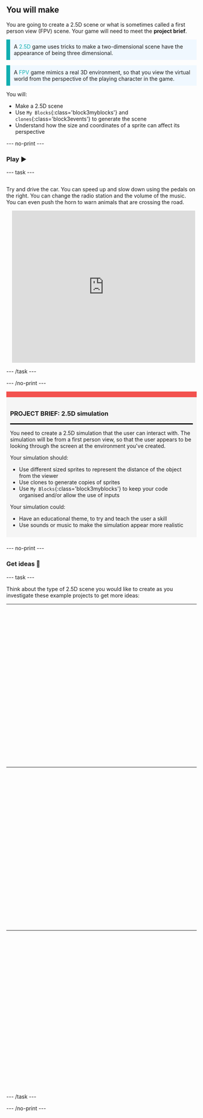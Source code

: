 ## You will make

You are going to create a 2.5D scene or what is sometimes called a first person view (FPV) scene. Your game will need to meet the **project brief**.

<p style="border-left: solid; border-width:10px; border-color: #0faeb0; background-color: aliceblue; padding: 10px;">
A <span style="color: #0faeb0">2.5D</span> game uses tricks to make a two-dimensional scene have the appearance of being three dimensional.
</p>

<p style="border-left: solid; border-width:10px; border-color: #0faeb0; background-color: aliceblue; padding: 10px;">
A <span style="color: #0faeb0">FPV</span> game mimics a real 3D environment, so that you view the virtual world from the perspective of the playing character in the game.
</p>

You will:
+ Make a 2.5D scene
+ Use `My Blocks`{:class='block3myblocks'} and `clones`{:class='block3events'} to generate the scene
+ Understand how the size and coordinates of a sprite can affect its perspective

--- no-print ---

### Play ▶️

--- task ---

<div style="display: flex; flex-wrap: wrap">
<div style="flex-basis: 200px; flex-grow: 1">

Try and drive the car. You can speed up and slow down using the pedals on the right. You can change the radio station and the volume of the music. You can even push the horn to warn animals that are crossing the road.

</div>
<div class="scratch-preview" style="margin-left: 15px;">
 <iframe src="https://scratch.mit.edu/projects/548228231/embed" allowtransparency="true" width="485" height="402" frameborder="0" scrolling="no" allowfullscreen></iframe>
</div>
</div>

--- /task ---

--- /no-print ---

<div style="border-top: 15px solid #f3524f; background-color: whitesmoke; margin-bottom: 20px; padding: 10px;">

### PROJECT BRIEF: 2.5D simulation
<hr style="border-top: 2px solid black;">

You need to create a 2.5D simulation that the user can interact with. The simulation will be from a first person view, so that the user appears to be looking through the screen at the environment you've created.

Your simulation should:
+ Use different sized sprites to represent the distance of the object from the viewer
+ Use clones to generate copies of sprites
+ Use `My Blocks`{:class='block3myblocks'} to keep your code organised and/or allow the use of inputs

Your simulation could:
+ Have an educational theme, to try and teach the user a skill
+ Use sounds or music to make the simulation appear more realistic
</div>

--- no-print ---

### Get ideas 💭

--- task ---

Think about the type of 2.5D scene you would like to create as you investigate these example projects to get more ideas:

****
<div class="scratch-preview" style="margin-left: 15px;">
  <iframe allowtransparency="true" width="485" height="402" src="" frameborder="0"></iframe>
</div>

****
<div class="scratch-preview" style="margin-left: 15px;">
 <iframe src="" allowtransparency="true" width="485" height="402" frameborder="0" scrolling="no" allowfullscreen></iframe>
 </div>

****
<div class="scratch-preview" style="margin-left: 15px;">
  <iframe allowtransparency="true" width="485" height="402" src="" frameborder="0"></iframe>
</div>

--- /task ---

--- /no-print ---



